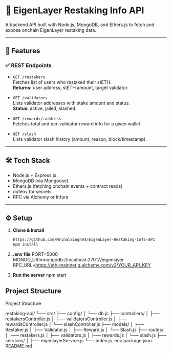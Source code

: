 # 🔧 EigenLayer Restaking Info API

A backend API built with Node.js, MongoDB, and Ethers.js to fetch and expose onchain EigenLayer restaking data.

---

## 📌 Features

### ✅ REST Endpoints

- `GET /restakers`  
  Fetches list of users who restaked their stETH.  
  **Returns:** user address, stETH amount, target validator.

- `GET /validators`  
  Lists validator addresses with stake amount and status.  
  **Status:** active, jailed, slashed.

- `GET /rewards/:address`  
  Fetches total and per-validator reward info for a given wallet.

- `GET /slash`  
  Lists validator slash history (amount, reason, block/timestamp).

---

## 🛠 Tech Stack

- Node.js + Express.js
- MongoDB (via Mongoose)
- Ethers.js (fetching onchain events + contract reads)
- dotenv for secrets
- RPC via Alchemy or Infura

---

## ⚙️ Setup

1. **Clone & Install**

   ```bash
   https://github.com/MrinalSingh04/EigenLayer-Restaking-Info-API
   npm install

   ```

2. **.env file**
   PORT=5000
   MONGO_URI=mongodb://localhost:27017/eigenlayer
   RPC_URL=https://eth-mainnet.g.alchemy.com/v2/YOUR_API_KEY

3. **Run the server**
   npm start

## Project Structure

 Project Structure

 restaking-api/
 └── src/
     ├── config/
     │   └── db.js
     ├── controllers/
     │   ├── restakersController.js
     │   ├── validatorsController.js
     │   ├── rewardsController.js
     │   └── slashController.js
     ├── models/
     │   ├── Restaker.js
     │   ├── Validator.js
     │   ├── Reward.js
     │   └── Slash.js
     ├── routes/
     │   ├── restakers.js
     │   ├── validators.js
     │   ├── rewards.js
     │   └── slash.js
     ├── services/
     │   ├── eigenlayerService.js
     └── index.js
 .env
 package.json
 README.md
